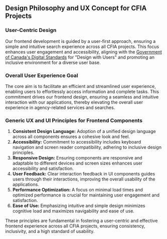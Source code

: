 ## Design Philosophy and UX Concept for CFIA Projects

### User-Centric Design

Our frontend development is guided by a user-first approach, ensuring a simple
and intuitive search experience across all CFIA projects. This focus enhances
user engagement and accessibility, aligning with the [Government of Canada's
Digital
Standards](https://www.canada.ca/en/government/system/digital-government/government-canada-digital-standards.html)
for "Design with Users" and promoting an inclusive environment for a diverse
user base.

### Overall User Experience Goal

The core aim is to facilitate an efficient and streamlined user experience,
enabling users to effortlessly access information and complete tasks. This
commitment drives our frontend design, ensuring a seamless and intuitive
interaction with our applications, thereby elevating the overall user
experience in agency-related services and searches.

### Generic UX and UI Principles for Frontend Components

1. **Consistent Design Language:** Adoption of a unified design language across
all components ensures a cohesive look and feel.
2. **Accessibility:** Commitment to accessibility includes keyboard navigation
and screen reader compatibility, adhering to inclusive design principles.
3. **Responsive Design:** Ensuring components are responsive and adaptable to
different devices and screen sizes enhances user accessibility and
satisfaction.
4. **User Feedback:** Clear interaction feedback in UI components guides users
through their interactions, improving the overall usability of the
applications.
5. **Performance Optimization:** A focus on minimal load times and optimized
performance is crucial for maintaining user engagement and satisfaction.
6. **Ease of Use:** Emphasizing intuitive and simple design minimizes cognitive
load and maximizes navigability and ease of use.

These principles are fundamental in fostering a user-centric and effective
frontend experience across all CFIA projects, ensuring consistency,
inclusivity, and a high standard of usability.
